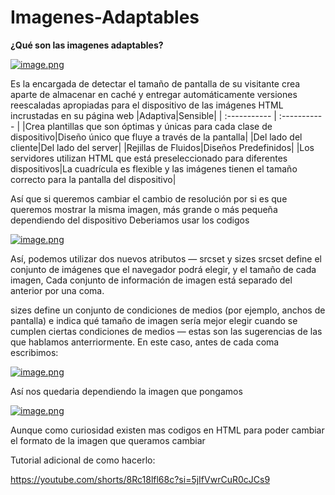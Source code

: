 # Imagenes-Adaptables
**¿Qué son las imagenes adaptables?** 

[![image.png](https://i.postimg.cc/Z5bdPmtN/image.png)](https://postimg.cc/YhP0kJS2)

Es la encargada de detectar el tamaño de pantalla de su visitante crea aparte de almacenar en caché y entregar automáticamente versiones reescaladas apropiadas para el dispositivo de las imágenes HTML incrustadas en su página web
|Adaptiva|Sensible|
  | :----------- | :----------- |
 |Crea plantillas que son óptimas y únicas para cada clase de dispositivo|Diseño único que fluye a través de la pantalla|
 |Del lado del cliente|Del lado del server|
 |Rejillas de Fluidos|Diseños Predefinidos|
 |Los servidores utilizan HTML que está preseleccionado para diferentes dispositivos|La cuadrícula es flexible y las imágenes tienen el tamaño correcto para la pantalla del dispositivo|

Así que si queremos cambiar el cambio de resolución por si es que queremos mostrar la misma imagen, más grande o más pequeña dependiendo del dispositivo
Deberiamos usar los codigos

[![image.png](https://i.postimg.cc/pTSywc2D/image.png)](https://postimg.cc/k6xn8cR4)


Así, podemos utilizar dos nuevos atributos — srcset y sizes 
srcset define el conjunto de imágenes que el navegador podrá elegir, y el tamaño de cada imagen, Cada conjunto de información de imagen está separado del anterior por una coma.

sizes define un conjunto de condiciones de medios (por ejemplo, anchos de pantalla) e indica qué tamaño de imagen sería mejor elegir cuando se cumplen ciertas condiciones de medios — estas son las sugerencias de las que hablamos anterriormente. En este caso, antes de cada coma escribimos:


[![image.png](https://i.postimg.cc/DfDbH0Zt/image.png)](https://postimg.cc/xqvCb0LR)
  
Así nos quedaria dependiendo la imagen que pongamos


[![image.png](https://i.postimg.cc/XqVGcB7P/image.png)](https://postimg.cc/tZM49T6d)


Aunque como curiosidad existen mas codigos en HTML para poder cambiar el formato de la imagen que queramos cambiar


Tutorial adicional de como hacerlo:

https://youtube.com/shorts/8Rc18lfl68c?si=5jIfVwrCuR0cJCs9


